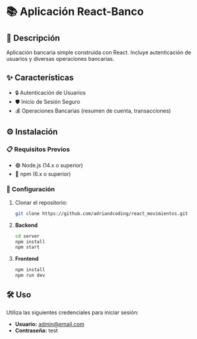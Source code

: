 # 📚 Aplicación React-Banco

## 📖 Descripción

Aplicación bancaria simple construida con React. Incluye autenticación de usuarios y diversas operaciones bancarias.

## ✨ Características

- 🔒 Autenticación de Usuarios
- 🛡️ Inicio de Sesión Seguro
- 💰 Operaciones Bancarias (resumen de cuenta, transacciones)

## ⚙️ Instalación

### 📋 Requisitos Previos

- 🟢 Node.js (14.x o superior)
- 🔵 npm (6.x o superior)

### 🚀 Configuración

1. Clonar el repositorio:

   ```sh
   git clone https://github.com/adriandcoding/react_movimientos.git
   ```

2. **Backend**

   ```sh
   cd server
   npm install
   npm start
   ```

3. **Frontend**

   ```sh
   npm install
   npm run dev
   ```

## 🛠️ Uso

Utiliza las siguientes credenciales para iniciar sesión:

- **Usuario:** admin@email.com
- **Contraseña:** test
